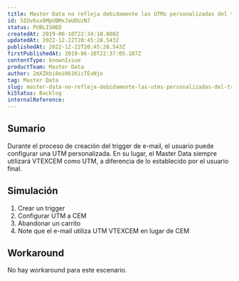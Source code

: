 ```yaml
---
title: Master Data no refleja debidamente las UTMs personalizadas del trigger
id: 5IUv6xx8MpUBMxJaUDUzN7
status: PUBLISHED
createdAt: 2019-06-10T22:34:10.000Z
updatedAt: 2022-12-22T20:45:28.543Z
publishedAt: 2022-12-22T20:45:28.543Z
firstPublishedAt: 2019-06-10T22:37:05.187Z
contentType: knownIssue
productTeam: Master Data
author: 2mXZkbi0oi061KicTExNjo
tag: Master Data
slug: master-data-no-refleja-debidamente-las-utms-personalizadas-del-trigger
kiStatus: Backlog
internalReference: 
---
```


## Sumario

Durante el proceso de creación del trigger de e-mail, el usuario puede configurar una UTM personalizada. En su lugar, el Master Data siempre utilizará VTEXCEM como UTM, a diferencia de lo establecido por el usuario final.

## Simulación

1. Crear un trigger
2. Configurar UTM a CEM
3. Abandonar un carrito
4. Note que el e-mail utiliza UTM VTEXCEM en lugar de CEM

## Workaround

No hay workaround para este escenario.

